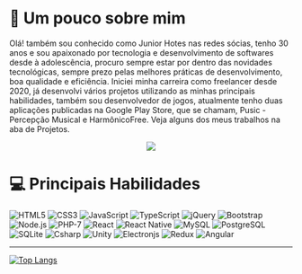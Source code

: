 # 👨 Um pouco sobre mim

Olá! também sou conhecido como Junior Hotes nas redes sócias, tenho 30 anos e sou apaixonado por tecnologia e desenvolvimento de softwares desde à adolescência, procuro sempre estar por dentro das novidades tecnológicas, sempre prezo pelas melhores práticas de desenvolvimento, boa qualidade e eficiência. Iniciei minha carreira como freelancer desde 2020, já desenvolvi vários projetos utilizando as minhas principais habilidades, também sou desenvolvedor de jogos, atualmente tenho duas aplicações publicadas na Google Play Store, que se chamam, Pusic - Percepção Musical e HarmônicoFree. Veja alguns dos meus trabalhos na aba de Projetos.

<p align="center">
  <a href="https://www.linkedin.com/feed/?trk=homepage-basic_google-one-tap-submit" target="_black">
    <img src="https://img.shields.io/badge/LinkedIn-0077B5?style=for-the-badge&logo=linkedin&logoColor=white" >
  </a>
</p>

# 💻 Principais Habilidades
<p align="left">
<img src="https://img.shields.io/badge/HTML5-E34F26?style=for-the-badge&logo=html5&logoColor=white" alt="HTML5" title="HTML5">
<img src="https://img.shields.io/badge/CSS3-1572B6?style=for-the-badge&logo=css3&logoColor=white" alt="CSS3" title="CSS3">
<img src="https://img.shields.io/badge/JavaScript-F7DF1E?style=for-the-badge&logo=javascript&logoColor=black" alt="JavaScript" title="JavaScript">
<img src="https://img.shields.io/badge/TypeScript-007ACC?style=for-the-badge&logo=typescript&logoColor=white" alt="TypeScript" title="TypeScript">
<img src="https://img.shields.io/badge/jQuery-0769AD?style=for-the-badge&logo=jquery&logoColor=white" alt="jQuery" title="jQuery">
<img src="https://img.shields.io/badge/Bootstrap-563D7C?style=for-the-badge&logo=bootstrap&logoColor=white" alt="Bootstrap" title="Bootstrap">
<img src="https://img.shields.io/badge/Node.js-43853D?style=for-the-badge&logo=node.js&logoColor=white" alt="Node.js" title="Node.js">
<img src="https://img.shields.io/badge/PHP-777BB4?style=for-the-badge&logo=php&logoColor=white" alt="PHP-7" title="PHP-7">
<img src="https://img.shields.io/badge/React-663399?style=for-the-badge&logo=react&logoColor=61DAFB" alt="React" title="React">
<img src="https://img.shields.io/badge/React_Native-663399?style=for-the-badge&logo=react&logoColor=61DAFB" alt="React Native" title="React Native">
<img src="https://img.shields.io/badge/MySQL-00000F?style=for-the-badge&logo=mysql&logoColor=white" alt="MySQL" title="MySQL">
<img src="https://img.shields.io/badge/PostgreSQL-316192?style=for-the-badge&logo=postgresql&logoColor=white" alt="PostgreSQL" title="PostgreSQL">
<img src="https://img.shields.io/badge/SQLite-07405E?style=for-the-badge&logo=sqlite&logoColor=white" alt="SQLite" title="SQLite">
<img src="https://img.shields.io/badge/C%23-239120?style=for-the-badge&logo=c-sharp&logoColor=white" alt="Csharp" title="C%23">
<img src="https://img.shields.io/badge/Unity-100000?style=for-the-badge&logo=unity&logoColor=white" alt="Unity" title="Unity">
<img src="https://img.shields.io/badge/Electron-9feaf9?style=for-the-badge&logo=electron&logoColor=9feaf9" alt="Electronjs" title="Electronjs">
<img src="https://img.shields.io/badge/Redux-ba75ff?style=for-the-badge&logo=redux&logoColor=white" alt="Redux" title="Redux">
<img src="https://img.shields.io/badge/Angular-ff1e1e?style=for-the-badge&logo=angular&logoColor=white" alt="Angular" title="Angular">
</p>

<hr></hr>

[![Top Langs](https://github-readme-stats.vercel.app/api/top-langs/?username=juniorHotes&layout=compact)](https://github.com/anuraghazra/github-readme-stats)
